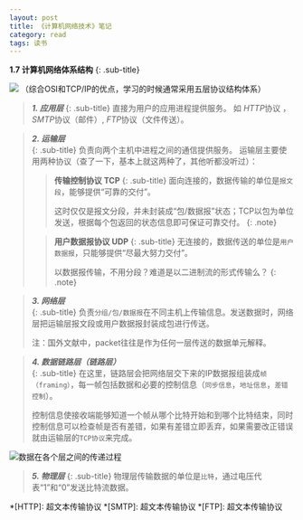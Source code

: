 ```yaml
---
layout: post
title: 《计算机网络技术》笔记
category: read
tags: 读书
---
```


**1.7 计算机网络体系结构**
{: .sub-title}

![][1]
（综合OSI和TCP/IP的优点，学习的时候通常采用五层协议结构体系）

> ***1. 应用层***
> {: .sub-title}
>直接为用户的应用进程提供服务。
如 *HTTP*协议 ，*SMTP*协议（邮件）, *FTP*协议（文件传送）。	
>

> ***2. 运输层***  
> {: .sub-title}
> 负责向两个主机中进程之间的通信提供服务。
> 运输层主要使用两种协议（查了一下，基本上就这两种了，其他听都没听过）：  
>
>> **传输控制协议 TCP**
>> {: .sub-title}
>> 面向连接的，数据传输的单位是``报文段``，能够提供“可靠的交付”。
>>
>> 这时仅仅是报文分段，并未封装成“包/数据报”状态；TCP以包为单位发送，根据每个包返回的状态信息即可保证可靠交付。
>>{: .note}
>
>> **用户数据报协议 UDP**
>> {: .sub-title}
>> 无连接的，数据传送的单位是``用户数据报``，只能够提供“尽最大努力交付”。
>>
>> 以数据报传输，不用分段？难道是以二进制流的形式传输么？
>> {: .note}
>

> ***3. 网络层***  
> {: .sub-title}
> 负责``分组/包/数据报``在不同主机上传输信息。发送数据时，网络层把运输层报文段或用户数据报封装成包进行传送。
>
> 	注：国外文献中，packet往往是作为任何一层传送的数据单元解释。
>

> ***4. 数据链路层（链路层）***  
> {: .sub-title}
> 在这里，链路层会把网络层交下来的IP数据报组装成``帧（framing）``，每一帧包括数据和必要的控制信息（``同步信息``，``地址信息``，``差错控制``）。  
>
>控制信息使接收端能够知道一个帧从哪个比特开始和到哪个比特结束，同时控制信息可以检查帧是否有差错，如果有差错立即丢弃，如果需要改正错误就由运输层的``TCP协议``来完成。
>

![数据在各个层之间的传递过程][2]

> ***5. 物理层***
> {: .sub-title}
> 物理层传输数据的单位是``比特``，通过电压代表“1”和“0”发送比特流数据。

*[HTTP]: 超文本传输协议
*[SMTP]: 超文本传输协议
*[FTP]: 超文本传输协议

[1]: http://a.hiphotos.bdimg.com/album/s%3D550%3Bq%3D90%3Bc%3Dxiangce%2C100%2C100/sign=85ddb63cf1deb48fff69a1dbc0244b14/ae51f3deb48f8c54ecc9e97238292df5e0fe7f50.jpg?referer=5d388ca7d3c8a786e73d7f3eb94e&x=.jpg
[2]: http://b.hiphotos.bdimg.com/album/s%3D550%3Bq%3D90%3Bc%3Dxiangce%2C100%2C100/sign=c49091b783cb39dbc5c06753e02d7819/50da81cb39dbb6fd4b32107b0b24ab18972b3705.jpg?referer=9b720f911c178a82972b4a90711c&x=.jpg